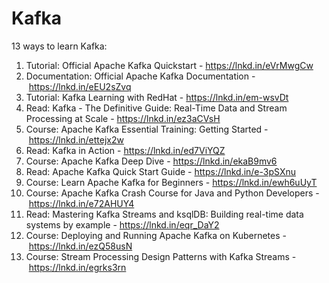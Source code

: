 # Kafka

13 ways to learn Kafka:

1. Tutorial: Official Apache Kafka Quickstart - https://lnkd.in/eVrMwgCw
2. Documentation: Official Apache Kafka Documentation - https://lnkd.in/eEU2sZvq
3. Tutorial: Kafka Learning with RedHat - https://lnkd.in/em-wsvDt
4. Read: Kafka - The Definitive Guide: Real-Time Data and Stream Processing at Scale - https://lnkd.in/ez3aCVsH
5. Course: Apache Kafka Essential Training: Getting Started - https://lnkd.in/ettejx2w
6. Read: Kafka in Action - https://lnkd.in/ed7ViYQZ
7. Course: Apache Kafka Deep Dive - https://lnkd.in/ekaB9mv6
8. Read: Apache Kafka Quick Start Guide - https://lnkd.in/e-3pSXnu
9. Course: Learn Apache Kafka for Beginners - https://lnkd.in/ewh6uUyT
10. Course: Apache Kafka Crash Course for Java and Python Developers - https://lnkd.in/e72AHUY4
11. Read: Mastering Kafka Streams and ksqlDB: Building real-time data systems by example - https://lnkd.in/eqr_DaY2
12. Course: Deploying and Running Apache Kafka on Kubernetes - https://lnkd.in/ezQ58usN
13. Course: Stream Processing Design Patterns with Kafka Streams - https://lnkd.in/egrks3rn
